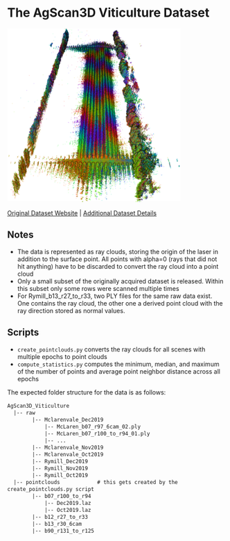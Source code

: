 # The AgScan3D Viticulture Dataset

<img src="./../../images/AgScan3D Viticulture.png" width="400"/>

[Original Dataset Website](https://data.csiro.au/collection/csiro:51813) | [Additional Dataset Details](https://hpicgs.github.io/multi-temporal-point-cloud-datasets-survey/details/AgScan3D_Viticulture)

## Notes
  - The data is represented as ray clouds, storing the origin of the laser in addition to the surface point. All points with alpha=0 (rays that did not hit anything) have to be discarded to convert the ray cloud into a point cloud
  - Only a small subset of the originally acquired dataset is released. Within this subset only some rows were scanned multiple times
  - For Rymill_b13_r27_to_r33, two PLY files for the same raw data exist. One contains the ray cloud, the other one a derived point cloud with the ray direction stored as normal values.

## Scripts
* `create_pointclouds.py` converts the ray clouds for all scenes with multiple epochs to point clouds
* `compute_statistics.py` computes the minimum, median, and maximum of the number of points and average point neighbor distance across all epochs

The expected folder structure for the data is as follows:

```
AgScan3D_Viticulture
  |-- raw
        |-- Mclarenvale_Dec2019
            |-- McLaren_b07_r97_6cam_02.ply
            |-- McLaren_b07_r100_to_r94_01.ply
            |-- ...
        |-- Mclarenvale_Nov2019
        |-- Mclarenvale_Oct2019
        |-- Rymill_Dec2019
        |-- Rymill_Nov2019
        |-- Rymill_Oct2019
  |-- pointclouds            # this gets created by the create_pointclouds.py script
        |-- b07_r100_to_r94
            |-- Dec2019.laz
            |-- Oct2019.laz
        |-- b12_r27_to_r33
        |-- b13_r30_6cam
        |-- b90_r131_to_r125
```